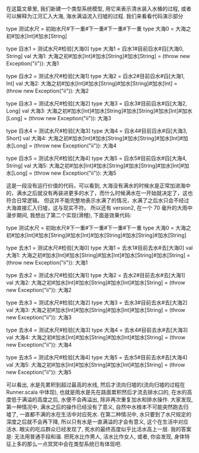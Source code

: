 在这篇文章里, 我们新建一个类型系统模型, 用它来表示清水装入水桶的过程, 或者可以解释为江河汇入大海, 海水满溢流入归墟的过程.
我们来看看代码演示部分

type 测试水尺 = 初始水尺#下一重#下一重#下一重#下一重
type 大海0  = 大海之初#加水[Int]#加水[String]

type 舀水1 = 测试水尺#检验[大海0]
type 大海1 = 舀水1#目前舀水#舀[大海0, String]
val 大海1: 大海之初#加水[Int]#加水[String]#加水[String] = (throw new Exception("ii")): 大海1

type 舀水2 = 测试水尺#检验[大海1]
type 大海2 = 舀水2#目前舀水#舀[大海1, Int]
val 大海2: 大海之初#加水[Int]#加水[String]#加水[String]#加水[Int] = (throw new Exception("ii")): 大海2

type 舀水3 = 测试水尺#检验[大海2]
type 大海3 = 舀水3#目前舀水#舀[大海2, Long]
val 大海3: 大海之初#加水[Int]#加水[String]#加水[String]#加水[Int]#加水[Long] = (throw new Exception("ii")): 大海3

type 舀水4 = 测试水尺#检验[大海3]
type 大海4 = 舀水4#目前舀水#舀[大海3, Short]
val 大海4: 大海之初#加水[Int]#加水[String]#加水[String]#加水[Int]#加水[Long] = (throw new Exception("ii")): 大海4

type 舀水5 = 测试水尺#检验[大海4]
type 大海5 = 舀水5#目前舀水#舀[大海4, String]
val 大海5: 大海之初#加水[Int]#加水[String]#加水[String]#加水[Int]#加水[Long] = (throw new Exception("ii")): 大海5

这是一段没有运行价值的代码，可以看到, 大海没有满水的时候水是正常加进海中的，满水之后就没有再装进更多的水了，而什么时候满水在一开始就决定了，这也符合日常逻辑。
但这并不能完整地表示水满了的情况，水满了之后水只会不经过大海直接汇入归墟，这与现实不符。
所以还有 version2,
在一个 70 毫升的大雨中漫步期间, 我想出了第二个实现(滑稽), 下面是效果代码:

type 测试水尺 = 初始水尺#下一重#下一重#下一重#下一重
type 大海0  = 大海之初#加水[Int]#加水[String]#加水[Int]#加水[String]#加水[String]#加水[String]

type 去水1 = 测试水尺#检验[大海0]
type 大海1 = 去水1#目前去水#去[大海0]
val 大海1: 大海之初#加水[Int]#加水[String]#加水[Int]#加水[String]#加水[String] = (throw new Exception("ii")): 大海1

type 去水2 = 测试水尺#检验[大海1]
type 大海2 = 去水2#目前去水#去[大海1]
val 大海2: 大海之初#加水[Int]#加水[String]#加水[Int]#加水[String] = (throw new Exception("ii")): 大海2

type 去水3 = 测试水尺#检验[大海2]
type 大海3 = 去水3#目前去水#去[大海2]
val 大海3: 大海之初#加水[Int]#加水[String]#加水[Int]#加水[String] = (throw new Exception("ii")): 大海3

type 去水4 = 测试水尺#检验[大海3]
type 大海4 = 去水4#目前去水#去[大海3]
val 大海4: 大海之初#加水[Int]#加水[String]#加水[Int]#加水[String] = (throw new Exception("ii")): 大海4

type 去水5 = 测试水尺#检验[大海4]
type 大海5 = 去水5#目前去水#去[大海4]
val 大海5: 大海之初#加水[Int]#加水[String]#加水[Int]#加水[String] = (throw new Exception("ii")): 大海5

可以看出, 水是先累积到超过最高的水线, 然后才流向归墟的(流向归墟的过程在 Runner.scala 中体现), 也就是雨水是先在路面累积然后才流去排水口的, 在水的高度低于满溢的高度之后, 水便不会再溢出, 除非再次重复加水和排水操作.
大家发现, 第一种情况中, 满水之后的操作已经没有了意义, 自然中水根本不可能突然跑去归墟了, 一直都不满的水在生活中对应死水.
在第二种情况中, 水只要到了水尺规定的深度之后就不会再下降, 所以只有水是一直满溢的才会有意义, 这个在生活中对应活水.
眼尖的吃瓜群众已经发现了, 死水的最终高度似乎比活水高上一层. 我的答案是: 无法用普通手段和谐.
把死水比作男人, 活水比作女人, 或者, 你会发现, 身体特征上多的那么一点冥冥中会在类型系统已有体现吧.